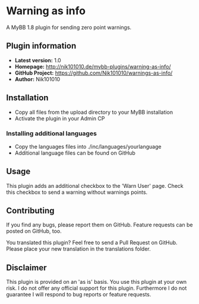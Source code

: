 # Warning as info
A MyBB 1.8 plugin for sending zero point warnings.

## Plugin information
 * **Latest version:** 1.0
 * **Homepage:** http://nik101010.de/mybb-plugins/warning-as-info/
 * **GitHub Project:** https://github.com/Nik101010/warnings-as-info/
 * **Author:** Nik101010

## Installation
 * Copy all files from the upload directory to your MyBB installation
 * Activate the plugin in your Admin CP

### Installing additional languages
 * Copy the languages files into ./inc/languages/yourlanguage
 * Additional language files can be found on GitHub

## Usage
This plugin adds an additional checkbox to the 'Warn User' page. Check this checkbox to send a warning without warnings points. 

## Contributing
If you find any bugs, please report them on GitHub. Feature requests can be posted on GitHub, too.  

You translated this plugin? Feel free to send a Pull Request on GitHub. Please place your new translation in the translations folder.

## Disclaimer
This plugin is provided on an 'as is' basis. You use this plugin at your own risk. I do not offer any official support for this plugin. Furthermore I do not guarantee I will respond to bug reports or feature requests.